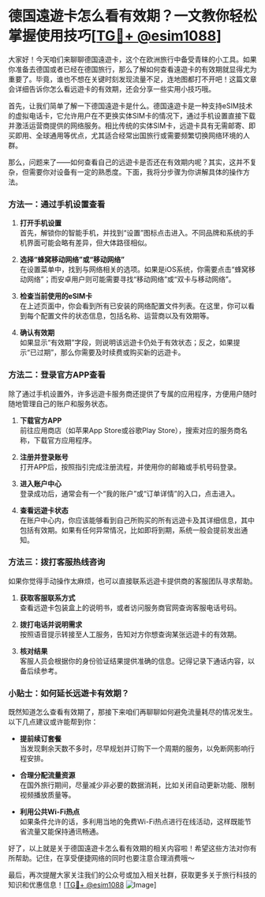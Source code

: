 # 德国遠遊卡怎么看有效期？一文教你轻松掌握使用技巧[[TG💪+ @esim1088](https://t.me/s/esim1088)]

大家好！今天咱们来聊聊德国遠遊卡，这个在欧洲旅行中备受青睐的小工具。如果你准备去德国或者已经在德国旅行，那么了解如何查看遠遊卡的有效期就显得尤为重要了。毕竟，谁也不想在关键时刻发现流量不足，连地图都打不开吧！这篇文章会详细告诉你怎么看远遊卡的有效期，还会分享一些实用小技巧哦。

首先，让我们简单了解一下德国遠遊卡是什么。德国遠遊卡是一种支持eSIM技术的虚拟电话卡，它允许用户在不更换实体SIM卡的情况下，通过手机设置直接下载并激活运营商提供的网络服务。相比传统的实体SIM卡，远遊卡具有无需邮寄、即买即用、全球通用等优点，尤其适合经常出国旅行或需要频繁切换网络环境的人群。

那么，问题来了——如何查看自己的远遊卡是否还在有效期内呢？其实，这并不复杂，但需要你对设备有一定的熟悉度。下面，我将分步骤为你讲解具体的操作方法。

### 方法一：通过手机设置查看

1. **打开手机设置**  
   首先，解锁你的智能手机，并找到“设置”图标点击进入。不同品牌和系统的手机界面可能会略有差异，但大体路径相似。

2. **选择“蜂窝移动网络”或“移动网络”**  
   在设置菜单中，找到与网络相关的选项。如果是iOS系统，你需要点击“蜂窝移动网络”；而安卓用户则可能需要寻找“移动网络”或“双卡与移动网络”。

3. **检查当前使用的eSIM卡**  
   在上述页面中，你会看到所有已安装的网络配置文件列表。在这里，你可以看到每个配置文件的状态信息，包括名称、运营商以及有效期等。

4. **确认有效期**  
   如果显示“有效期”字段，则说明该远遊卡仍处于有效状态；反之，如果提示“已过期”，那么你需要及时续费或购买新的远遊卡。

### 方法二：登录官方APP查看

除了通过手机设置外，许多远遊卡服务商还提供了专属的应用程序，方便用户随时随地管理自己的账户和服务状态。

1. **下载官方APP**  
   前往应用商店（如苹果App Store或谷歌Play Store），搜索对应的服务商名称，下载官方应用程序。

2. **注册并登录账号**  
   打开APP后，按照指引完成注册流程，并使用你的邮箱或手机号码登录。

3. **进入账户中心**  
   登录成功后，通常会有一个“我的账户”或“订单详情”的入口，点击进入。

4. **查看远遊卡状态**  
   在账户中心内，你应该能够看到自己所购买的所有远遊卡及其详细信息，其中包括有效期。如果有任何异常情况，比如即将到期，系统一般会提前发出通知。

### 方法三：拨打客服热线咨询

如果你觉得手动操作太麻烦，也可以直接联系远遊卡提供商的客服团队寻求帮助。

1. **获取客服联系方式**  
   查看远遊卡包装盒上的说明书，或者访问服务商官网查询客服电话号码。

2. **拨打电话并说明需求**  
   按照语音提示转接至人工服务，告知对方你想查询某张远遊卡的有效期。

3. **核对结果**  
   客服人员会根据你的身份验证结果提供准确的信息。记得记录下通话内容，以备后续参考。

### 小贴士：如何延长远遊卡有效期？

既然知道怎么查看有效期了，那接下来咱们再聊聊如何避免流量耗尽的情况发生。以下几点建议或许能帮到你：

- **提前续订套餐**  
  当发现剩余天数不多时，尽早规划并订购下一个周期的服务，以免断网影响行程安排。

- **合理分配流量资源**  
  在国外旅行期间，尽量减少非必要的数据消耗，比如关闭自动更新功能、限制视频播放质量等。

- **利用公共Wi-Fi热点**  
  如果条件允许的话，多利用当地的免费Wi-Fi热点进行在线活动，这样既能节省流量又能保持通讯畅通。

好了，以上就是关于德国遠遊卡怎么看有效期的相关内容啦！希望这些方法对你有所帮助。记住，在享受便捷网络的同时也要注意合理消费哦～

最后，再次提醒大家关注我们的公众号或加入相关社群，获取更多关于旅行科技的知识和优惠信息！[[TG💪+ @esim1088](https://t.me/s/esim1088) ![Image](https://i.postimg.cc/4NQfJmqS/Snipaste-2025-05-13-00-14-12.png)]